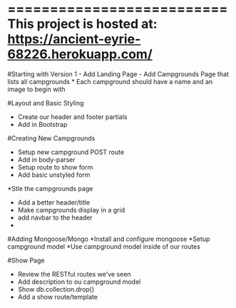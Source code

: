 
==========================
This project is hosted at: https://ancient-eyrie-68226.herokuapp.com/
==========================
#Starting with Version 1
    - Add Landing Page
    - Add Campgrounds Page that lists all campgrounds
        * Each campground should have a name and an image to begin with
        
#Layout and Basic Styling
* Create our header and footer partials
* Add in Bootstrap

#Creating New Campgrounds
* Setup new campground POST route
* Add in body-parser
* Setup route to show form
* Add basic unstyled form

*Stle the campgrounds page
* Add a better header/title
* Make campgrounds display in a grid
* add navbar to the header
* 

#Adding Mongoose/Mongo
*Install and configure mongoose
*Setup campground model
*Use campground model inside of our routes

#Show Page
* Review the RESTful routes we've seen
* Add description to ou campground model
* Show db.collection.drop()
* Add a show route/template
